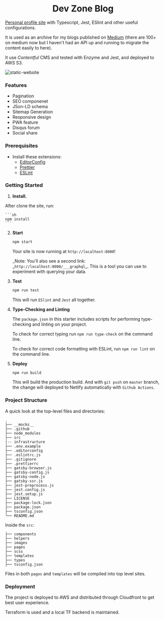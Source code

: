 <h1 align="center">Dev Zone Blog</h1>

[Personal profile site](https://www.elfiy.com/) with Typescript, Jest, ESlint and other useful configurations.

It is used as an archive for my blogs published on [Medium](https://elfi-y.medium.com/) (there are 100+ on medium now but I haven't had an API up and running to migrate the content easily to here).

It use _Contentful_ CMS and tested with Enzyme and Jest, and deployed to AWS S3.

![static-website](https://user-images.githubusercontent.com/29664811/145848489-fe212608-8efc-470f-8a14-f8a6612fc259.png)

### Features

- Pagination
- SEO componenet
- JSon-LD schema
- Sitemap Generation
- Responsive design
- PWA feature
- Disqus forum
- Social share

### Prerequisites

- Install these extensions:
  - [EditorConfig](https://editorconfig.org/)
  - [Prettier](https://prettier.io/)
  - [ESLint](https://eslint.org/)

### Getting Started

1.  **Install.**

After clone the site, run:

    ```sh
    npm install
    ```

2.  **Start**

    ```sh
    npm start
    ```

    Your site is now running at `http://localhost:8000`!

    _Note: You'll also see a second link: _`http://localhost:8000/___graphql`\_. This is a tool you can use to experiment with querying your data.

3.  **Test**

    ```sh
    npm run test
    ```

    This will run `ESlint` and `Jest` all together.

4.  **Type-Checking and Linting**

    The `package.json` in this starter includes scripts for performing type-checking and linting on your project.

    To check for correct typing run `npm run type-check` on the command line.

    To check for correct code formatting with ESLint, run `npm run lint` on the command line.

5.  **Deploy**

    ```sh
    npm run build
    ```

    This will build the production build. And with `git push` on `master` branch,  
    the change will deployed to Netlify automatically with `Github Actions`.

### Project Structure

A quick look at the top-level files and directories:

    .
    ├── __mocks__
    ├── .github
    ├── node_modules
    ├── src
    |-- infrastructure
    ├── .env.example
    ├── .editorconfig
    ├── .eslintrc.js
    ├── .gitignore
    ├── .prettierrc
    ├── gatsby-browser.js
    ├── gatsby-config.js
    ├── gatsby-node.js
    ├── gatsby-ssr.js
    ├── jest-preprocess.js
    ├── jest.config.js
    ├── jest.setup.js
    ├── LICENSE
    ├── package-lock.json
    ├── package.json
    ├── tsconfig.json
    └── README.md

Inside the `src`:

    ├── components
    ├── helpers
    ├── images
    ├── pages
    ├── scss
    ├── templates
    ├── types
    ├── tsconfig.json

Files in both `pages` and `templates` will be compiled into top level sites.

### Deployment

The project is deployed to AWS and distributed through Cloudfront to get best user experience.

Terraform is used and a local TF backend is maintained.
